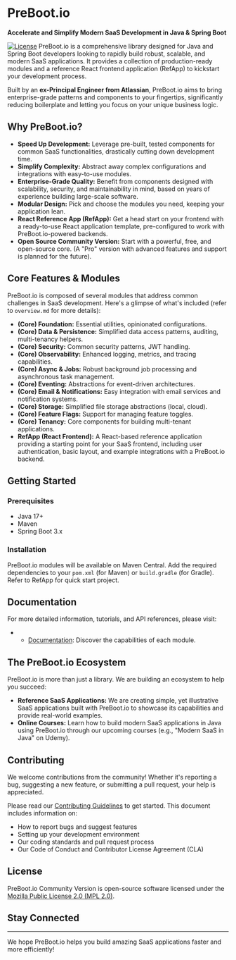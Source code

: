 # PreBoot.io

**Accelerate and Simplify Modern SaaS Development in Java & Spring Boot**

[![License](https://img.shields.io/badge/License-MPL%202.0-brightgreen.svg)](LICENSE)
PreBoot.io is a comprehensive library designed for Java and Spring Boot developers looking to rapidly build robust, scalable, and modern SaaS applications. It provides a collection of production-ready modules and a reference React frontend application (RefApp) to kickstart your development process.

Built by an **ex-Principal Engineer from Atlassian**, PreBoot.io aims to bring enterprise-grade patterns and components to your fingertips, significantly reducing boilerplate and letting you focus on your unique business logic.

## Why PreBoot.io?

* **Speed Up Development:** Leverage pre-built, tested components for common SaaS functionalities, drastically cutting down development time.
* **Simplify Complexity:** Abstract away complex configurations and integrations with easy-to-use modules.
* **Enterprise-Grade Quality:** Benefit from components designed with scalability, security, and maintainability in mind, based on years of experience building large-scale software.
* **Modular Design:** Pick and choose the modules you need, keeping your application lean.
* **React Reference App (RefApp):** Get a head start on your frontend with a ready-to-use React application template, pre-configured to work with PreBoot.io-powered backends.
* **Open Source Community Version:** Start with a powerful, free, and open-source core. (A "Pro" version with advanced features and support is planned for the future).

## Core Features & Modules

PreBoot.io is composed of several modules that address common challenges in SaaS development. Here's a glimpse of what's included (refer to `overview.md` for more details):

* **(Core) Foundation:** Essential utilities, opinionated configurations.
* **(Core) Data & Persistence:** Simplified data access patterns, auditing, multi-tenancy helpers.
* **(Core) Security:** Common security patterns, JWT handling.
* **(Core) Observability:** Enhanced logging, metrics, and tracing capabilities.
* **(Core) Async & Jobs:** Robust background job processing and asynchronous task management.
* **(Core) Eventing:** Abstractions for event-driven architectures.
* **(Core) Email & Notifications:** Easy integration with email services and notification systems.
* **(Core) Storage:** Simplified file storage abstractions (local, cloud).
* **(Core) Feature Flags:** Support for managing feature toggles.
* **(Core) Tenancy:** Core components for building multi-tenant applications.
* **RefApp (React Frontend):** A React-based reference application providing a starting point for your SaaS frontend, including user authentication, basic layout, and example integrations with a PreBoot.io backend.

## Getting Started

### Prerequisites

* Java 17+
* Maven
* Spring Boot 3.x

### Installation

PreBoot.io modules will be available on Maven Central. Add the required dependencies to your `pom.xml` (for Maven) or `build.gradle` (for Gradle). Refer to RefApp for quick start project.


## Documentation

For more detailed information, tutorials, and API references, please visit:

*   * [Documentation](https://preboot.io/docs): Discover the capabilities of each module.

## The PreBoot.io Ecosystem

PreBoot.io is more than just a library. We are building an ecosystem to help you succeed:

* **Reference SaaS Applications:** We are creating simple, yet illustrative SaaS applications built with PreBoot.io to showcase its capabilities and provide real-world examples.
* **Online Courses:** Learn how to build modern SaaS applications in Java using PreBoot.io through our upcoming courses (e.g., "Modern SaaS in Java" on Udemy).

## Contributing

We welcome contributions from the community\! Whether it's reporting a bug, suggesting a new feature, or submitting a pull request, your help is appreciated.

Please read our [Contributing Guidelines](https://preboot.io/contributing) to get started. This document includes information on:

* How to report bugs and suggest features
* Setting up your development environment
* Our coding standards and pull request process
* Our Code of Conduct and Contributor License Agreement (CLA)

## License

PreBoot.io Community Version is open-source software licensed under the [Mozilla Public License 2.0 (MPL 2.0)](https://www.google.com/search?q=LICENSE).

## Stay Connected

-----

We hope PreBoot.io helps you build amazing SaaS applications faster and more efficiently\!

```
